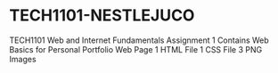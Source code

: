 # TECH1101-NESTLEJUCO
TECH1101 Web and Internet Fundamentals Assignment 1
Contains Web Basics for Personal Portfolio Web Page
1 HTML File
1 CSS File
3 PNG Images
